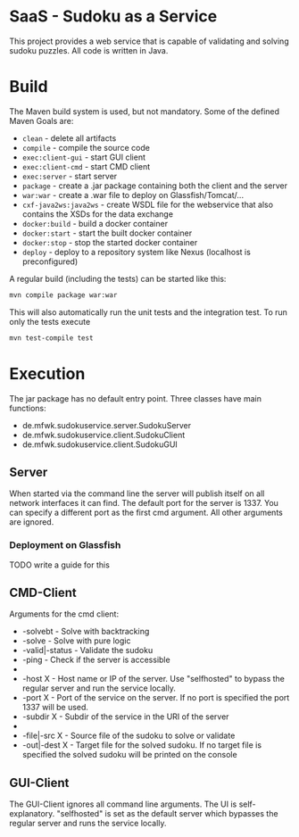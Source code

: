 # SaaS - Sudoku as a Service

This project provides a web service that is capable of validating and solving sudoku puzzles.
All code is written in Java.

# Build
The Maven build system is used, but not mandatory.
Some of the defined Maven Goals are:
  - `clean` - delete all artifacts
  - `compile` - compile the source code
  - `exec:client-gui` - start GUI client
  - `exec:client-cmd` - start CMD client
  - `exec:server` - start server
  - `package` - create a .jar package containing both the client and the server
  - `war:war` - create a .war file to deploy on Glassfish/Tomcat/...
  - `cxf-java2ws:java2ws` - create WSDL file for the webservice that also contains the XSDs for the data exchange
  - `docker:build` - build a docker container
  - `docker:start` - start the built docker container
  - `docker:stop` - stop the started docker container  
  - `deploy` - deploy to a repository system like Nexus (localhost is preconfigured) 

A regular build (including the tests) can be started like this:
```sh
mvn compile package war:war
```
This will also automatically run the unit tests and the integration test.
To run only the tests execute
```sh
mvn test-compile test
```
# Execution
The jar package has no default entry point. Three classes have main functions: 
  - de.mfwk.sudokuservice.server.SudokuServer
  - de.mfwk.sudokuservice.client.SudokuClient
  - de.mfwk.sudokuservice.client.SudokuGUI

## Server
When started via the command line the server will publish itself on all network interfaces it can find.
The default port for the server is 1337. You can specify a different port as the first cmd argument. All other arguments are ignored.
### Deployment on Glassfish
TODO write a guide for this
## CMD-Client
Arguments for the cmd client:
  - -solvebt - Solve with backtracking
  - -solve - Solve with pure logic
  - -valid|-status - Validate the sudoku
  - -ping - Check if the server is accessible
  - 
  - -host X - Host name or IP of the server. Use "selfhosted" to bypass the regular server and run the service locally.
  - -port X - Port of the service on the server. If no port is specified the port 1337 will be used.
  - -subdir X - Subdir of the service in the URI of the server
  - 
  - -file|-src X - Source file of the sudoku to solve or validate
  - -out|-dest X - Target file for the solved sudoku. If no target file is specified the solved sudoku will be printed on the console 
## GUI-Client
The GUI-Client ignores all command line arguments. The UI is self-explanatory. 
"selfhosted" is set as the default server which bypasses the regular server and runs the service locally.
